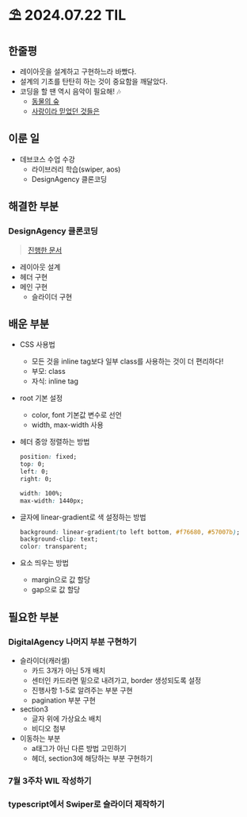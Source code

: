 # ⛱️ 2024.07.22 TIL

## 한줄평

- 레이아웃을 설계하고 구현하느라 바빴다.
- 설계의 기초를 탄탄히 하는 것이 중요함을 깨달았다.
- 코딩을 할 땐 역시 음악이 필요해! 🎶
  - [동물의 숲](https://www.youtube.com/watch?v=112v_bh06kA&t=2288s)
  - [사랑이라 믿었던 것들은](https://www.youtube.com/watch?v=dmEU6-UQSgU)

## 이룬 일

- 데브코스 수업 수강
  - 라이브러리 학습(swiper, aos)
  - DesignAgency 클론코딩

## 해결한 부분

### DesignAgency 클론코딩

> [진행한 문서](https://github.com/minjeongss/JavaScript-Practice/tree/main/DigitalAgency)

- 레이아웃 설계
- 헤더 구현
- 메인 구현
  - 슬라이더 구현

## 배운 부분

- CSS 사용법
  - 모든 것을 inline tag보다 일부 class를 사용하는 것이 더 편리하다!
  - 부모: class
  - 자식: inline tag
- root 기본 설정
  - color, font 기본값 변수로 선언
  - width, max-width 사용
- 헤더 중앙 정렬하는 방법

  ```css
  position: fixed;
  top: 0;
  left: 0;
  right: 0;

  width: 100%;
  max-width: 1440px;
  ```

- 글자에 linear-gradient로 색 설정하는 방법

  ```css
  background: linear-gradient(to left bottom, #f76680, #57007b);
  background-clip: text;
  color: transparent;
  ```

- 요소 띄우는 방법
  - margin으로 값 할당
  - gap으로 값 할당

## 필요한 부분

### DigitalAgency 나머지 부분 구현하기

- 슬라이더(캐러셀)
  - 카드 3개가 아닌 5개 배치
  - 센터인 카드라면 밑으로 내려가고, border 생성되도록 설정
  - 진행사항 1-5로 알려주는 부분 구현
  - pagination 부분 구현
- section3
  - 글자 위에 가상요소 배치
  - 비디오 첨부
- 이동하는 부분
  - a태그가 아닌 다른 방법 고민하기
  - 헤더, section3에 해당하는 부분 구현하기

### 7월 3주차 WIL 작성하기

### typescript에서 Swiper로 슬라이더 제작하기
